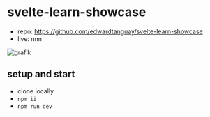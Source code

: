 # svelte-learn-showcase

- repo: https://github.com/edwardtanguay/svelte-learn-showcase
- live: nnn

![grafik](https://github.com/edwardtanguay/svelte-learn-showcase/assets/446574/65b362f0-ee5d-4c7d-adbc-7906d741e568)

## setup and start

- clone locally
- `npm ii`
- `npm run dev`
